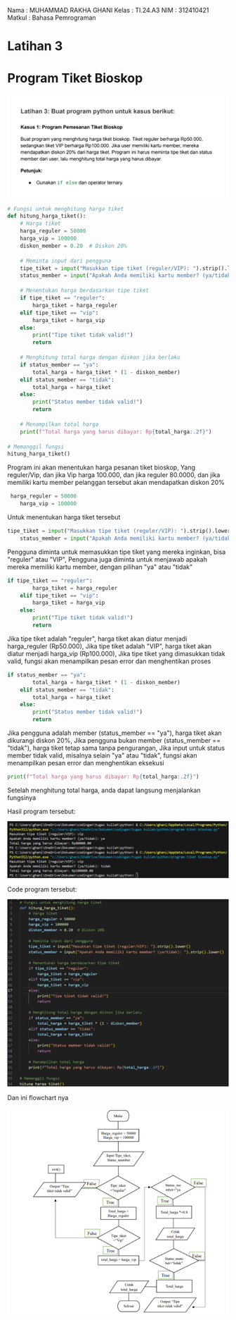 Nama : MUHAMMAD RAKHA GHANI
Kelas : TI.24.A3
NIM : 312410421
Matkul : Bahasa Pemrograman

# Latihan 3

# Program Tiket Bioskop

![gambar](https://github.com/M-Rakha/Labpy02/blob/246ae1a66dbe1dd99ac193dcc564239d882a7d9c/images/latihan3.png)

```python
# Fungsi untuk menghitung harga tiket
def hitung_harga_tiket():
    # Harga tiket
    harga_reguler = 50000
    harga_vip = 100000
    diskon_member = 0.20  # Diskon 20%

    # Meminta input dari pengguna
    tipe_tiket = input("Masukkan tipe tiket (reguler/VIP): ").strip().lower()
    status_member = input("Apakah Anda memiliki kartu member? (ya/tidak): ").strip().lower()

    # Menentukan harga berdasarkan tipe tiket
    if tipe_tiket == "reguler":
        harga_tiket = harga_reguler
    elif tipe_tiket == "vip":
        harga_tiket = harga_vip
    else:
        print("Tipe tiket tidak valid!")
        return

    # Menghitung total harga dengan diskon jika berlaku
    if status_member == "ya":
        total_harga = harga_tiket * (1 - diskon_member)
    elif status_member == "tidak":
        total_harga = harga_tiket
    else:
        print("Status member tidak valid!")
        return

    # Menampilkan total harga
    print(f"Total harga yang harus dibayar: Rp{total_harga:.2f}")

# Memanggil fungsi
hitung_harga_tiket()
```

Program ini akan menentukan harga pesanan tiket bioskop, Yang reguler/Vip, dan jika Vip harga 100.000, dan jika reguler 80.0000, dan jika memiliki kartu member pelanggan tersebut akan mendapatkan diskon 20%

``` python
 harga_reguler = 50000
    harga_vip = 100000
```

Untuk menentukan harga tiket tersebut

``` python
tipe_tiket = input("Masukkan tipe tiket (reguler/VIP): ").strip().lower()
    status_member = input("Apakah Anda memiliki kartu member? (ya/tidak): ").strip().lower()
```

Pengguna diminta untuk memasukkan tipe tiket yang mereka inginkan, bisa "reguler" atau "VIP", Pengguna juga diminta untuk menjawab apakah mereka memiliki kartu member, dengan pilihan "ya" atau "tidak"

``` python
if tipe_tiket == "reguler":
        harga_tiket = harga_reguler
    elif tipe_tiket == "vip":
        harga_tiket = harga_vip
    else:
        print("Tipe tiket tidak valid!")
        return
```

Jika tipe tiket adalah "reguler", harga tiket akan diatur menjadi harga_reguler (Rp50.000), Jika tipe tiket adalah "VIP", harga tiket akan diatur menjadi harga_vip (Rp100.000), Jika tipe tiket yang dimasukkan tidak valid, fungsi akan menampilkan pesan error dan menghentikan proses

``` python
if status_member == "ya":
        total_harga = harga_tiket * (1 - diskon_member)
    elif status_member == "tidak":
        total_harga = harga_tiket
    else:
        print("Status member tidak valid!")
        return
```

Jika pengguna adalah member (status_member == "ya"), harga tiket akan dikurangi diskon 20%, Jika pengguna bukan member (status_member == "tidak"), harga tiket tetap sama tanpa pengurangan, Jika input untuk status member tidak valid, misalnya selain "ya" atau "tidak", fungsi akan menampilkan pesan error dan menghentikan eksekusi

``` python
print(f"Total harga yang harus dibayar: Rp{total_harga:.2f}")
```

Setelah menghitung total harga, anda dapat langsung menjalankan fungsinya

Hasil program tersebut:

![gambar](https://github.com/M-Rakha/Labpy02/blob/a77cfa90288be7ef4a88ebb19d35814b35bec02a/images/python1.png)

Code program tersebut:

![gambar](https://github.com/M-Rakha/Labpy02/blob/45b616bb66fc07eddf7f961d59deaaf373be11a9/images/python2.png)

Dan ini flowchart nya

![gambar](https://github.com/andreanbadeh/Labpy02/raw/6478a017cad461f2f5d5a1b6931d4ac7004497dd/Image/tiket%20biskop.png)




